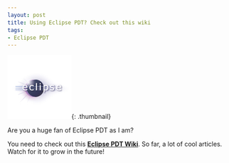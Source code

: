 ```yaml
---
layout: post
title: Using Eclipse PDT? Check out this wiki
tags:
- Eclipse PDT
---
```


[![](/uploads/2008/eclipse_pos_logo_fc_sm.jpg)](http://zend.com/pdt){: .thumbnail}

Are you a huge fan of Eclipse PDT as I am?

You need to check out this **[Eclipse PDT Wiki](http://www.thierryb.net/pdtwiki/index.php?title=PDT_User_Guide)**.  So far, a lot of cool articles.  Watch for it to grow in the future!
